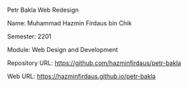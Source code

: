 Petr Bakla Web Redesign

Name: Muhammad Hazmin Firdaus bin Chik

Semester: 2201

Module: Web Design and Development

Repository URL: https://github.com/hazminfirdaus/petr-bakla

Web URL: https://hazminfirdaus.github.io/petr-bakla
